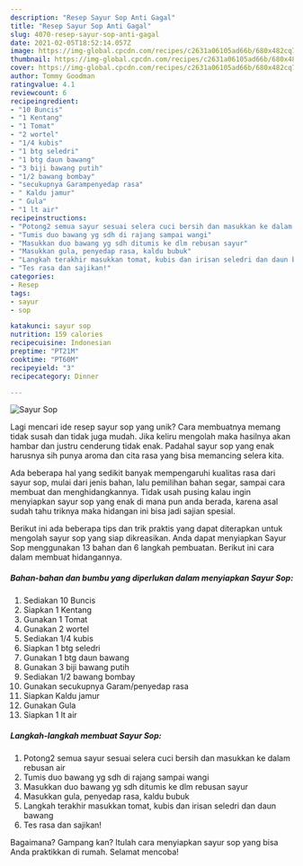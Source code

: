 ```yaml
---
description: "Resep Sayur Sop Anti Gagal"
title: "Resep Sayur Sop Anti Gagal"
slug: 4070-resep-sayur-sop-anti-gagal
date: 2021-02-05T18:52:14.057Z
image: https://img-global.cpcdn.com/recipes/c2631a06105ad66b/680x482cq70/sayur-sop-foto-resep-utama.jpg
thumbnail: https://img-global.cpcdn.com/recipes/c2631a06105ad66b/680x482cq70/sayur-sop-foto-resep-utama.jpg
cover: https://img-global.cpcdn.com/recipes/c2631a06105ad66b/680x482cq70/sayur-sop-foto-resep-utama.jpg
author: Tommy Goodman
ratingvalue: 4.1
reviewcount: 6
recipeingredient:
- "10 Buncis"
- "1 Kentang"
- "1 Tomat"
- "2 wortel"
- "1/4 kubis"
- "1 btg seledri"
- "1 btg daun bawang"
- "3 biji bawang putih"
- "1/2 bawang bombay"
- "secukupnya Garampenyedap rasa"
- " Kaldu jamur"
- " Gula"
- "1 lt air"
recipeinstructions:
- "Potong2 semua sayur sesuai selera cuci bersih dan masukkan ke dalam rebusan air"
- "Tumis duo bawang yg sdh di rajang sampai wangi"
- "Masukkan duo bawang yg sdh ditumis ke dlm rebusan sayur"
- "Masukkan gula, penyedap rasa, kaldu bubuk"
- "Langkah terakhir masukkan tomat, kubis dan irisan seledri dan daun bawang"
- "Tes rasa dan sajikan!"
categories:
- Resep
tags:
- sayur
- sop

katakunci: sayur sop 
nutrition: 159 calories
recipecuisine: Indonesian
preptime: "PT21M"
cooktime: "PT60M"
recipeyield: "3"
recipecategory: Dinner

---
```



![Sayur Sop](https://img-global.cpcdn.com/recipes/c2631a06105ad66b/680x482cq70/sayur-sop-foto-resep-utama.jpg)

Lagi mencari ide resep sayur sop yang unik? Cara membuatnya memang tidak susah dan tidak juga mudah. Jika keliru mengolah maka hasilnya akan hambar dan justru cenderung tidak enak. Padahal sayur sop yang enak harusnya sih punya aroma dan cita rasa yang bisa memancing selera kita.

Ada beberapa hal yang sedikit banyak mempengaruhi kualitas rasa dari sayur sop, mulai dari jenis bahan, lalu pemilihan bahan segar, sampai cara membuat dan menghidangkannya. Tidak usah pusing kalau ingin menyiapkan sayur sop yang enak di mana pun anda berada, karena asal sudah tahu triknya maka hidangan ini bisa jadi sajian spesial.




Berikut ini ada beberapa tips dan trik praktis yang dapat diterapkan untuk mengolah sayur sop yang siap dikreasikan. Anda dapat menyiapkan Sayur Sop menggunakan 13 bahan dan 6 langkah pembuatan. Berikut ini cara dalam membuat hidangannya.

<!--inarticleads1-->

##### Bahan-bahan dan bumbu yang diperlukan dalam menyiapkan Sayur Sop:

1. Sediakan 10 Buncis
1. Siapkan 1 Kentang
1. Gunakan 1 Tomat
1. Gunakan 2 wortel
1. Sediakan 1/4 kubis
1. Siapkan 1 btg seledri
1. Gunakan 1 btg daun bawang
1. Gunakan 3 biji bawang putih
1. Sediakan 1/2 bawang bombay
1. Gunakan secukupnya Garam/penyedap rasa
1. Siapkan  Kaldu jamur
1. Gunakan  Gula
1. Siapkan 1 lt air




<!--inarticleads2-->

##### Langkah-langkah membuat Sayur Sop:

1. Potong2 semua sayur sesuai selera cuci bersih dan masukkan ke dalam rebusan air
1. Tumis duo bawang yg sdh di rajang sampai wangi
1. Masukkan duo bawang yg sdh ditumis ke dlm rebusan sayur
1. Masukkan gula, penyedap rasa, kaldu bubuk
1. Langkah terakhir masukkan tomat, kubis dan irisan seledri dan daun bawang
1. Tes rasa dan sajikan!




Bagaimana? Gampang kan? Itulah cara menyiapkan sayur sop yang bisa Anda praktikkan di rumah. Selamat mencoba!
